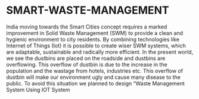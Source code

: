 # SMART-WASTE-MANAGEMENT
India moving towards the Smart Cities concept requires a marked improvement in Solid Waste Management (SWM) to provide a clean and hygienic environment to city residents. By combining technologies like Internet of Things (Iot) it is possible to create wiser SWM systems, which are adaptable, sustainable and radically more efficient. In the present world, we see the dustbins are placed on the roadside and dustbins are overflowing. This overflow of dustbin is due to the increase in the population and the wastage from hotels, industries etc. This overflow of dustbin will make our environment ugly and cause many disease to the public. To avoid this situation we planned to design “Waste Management System Using IOT System
